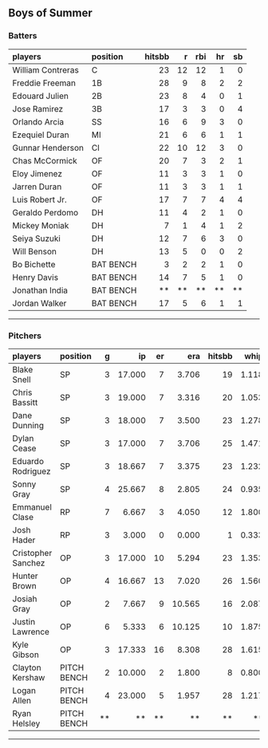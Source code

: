 ## Boys of Summer

### Batters

 
|players           |position  | hitsbb|  r| rbi| hr| sb| 
|:-----------------|:---------|------:|--:|---:|--:|--:| 
|William Contreras |C         |     23| 12|  12|  1|  0| 
|Freddie Freeman   |1B        |     28|  9|   8|  2|  2| 
|Edouard Julien    |2B        |     23|  8|   4|  0|  1| 
|Jose Ramirez      |3B        |     17|  3|   3|  0|  4| 
|Orlando Arcia     |SS        |     16|  6|   9|  3|  0| 
|Ezequiel Duran    |MI        |     21|  6|   6|  1|  1| 
|Gunnar Henderson  |CI        |     22| 10|  12|  3|  0| 
|Chas McCormick    |OF        |     20|  7|   3|  2|  1| 
|Eloy Jimenez      |OF        |     11|  3|   3|  1|  0| 
|Jarren Duran      |OF        |     11|  3|   3|  1|  1| 
|Luis Robert Jr.   |OF        |     17|  7|   7|  4|  4| 
|Geraldo Perdomo   |DH        |     11|  4|   2|  1|  0| 
|Mickey Moniak     |DH        |      7|  1|   4|  1|  2| 
|Seiya Suzuki      |DH        |     12|  7|   6|  3|  0| 
|Will Benson       |DH        |     13|  5|   0|  0|  2| 
|Bo Bichette       |BAT BENCH |      3|  2|   2|  1|  0| 
|Henry Davis       |BAT BENCH |     14|  7|   5|  1|  0| 
|Jonathan India    |BAT BENCH |     **| **|  **| **| **| 
|Jordan Walker     |BAT BENCH |     17|  5|   6|  1|  1| 


* * *

### Pitchers

 
|players            |position    |  g|     ip| er|    era| hitsbb|  whip| so|  w| sv| 
|:------------------|:-----------|--:|------:|--:|------:|------:|-----:|--:|--:|--:| 
|Blake Snell        |SP          |  3| 17.000|  7|  3.706|     19| 1.118| 20|  2|  0| 
|Chris Bassitt      |SP          |  3| 19.000|  7|  3.316|     20| 1.053| 18|  2|  0| 
|Dane Dunning       |SP          |  3| 18.000|  7|  3.500|     23| 1.278| 22|  0|  0| 
|Dylan Cease        |SP          |  3| 17.000|  7|  3.706|     25| 1.471| 19|  1|  0| 
|Eduardo Rodriguez  |SP          |  3| 18.667|  7|  3.375|     23| 1.232| 19|  2|  0| 
|Sonny Gray         |SP          |  4| 25.667|  8|  2.805|     24| 0.935| 32|  2|  0| 
|Emmanuel Clase     |RP          |  7|  6.667|  3|  4.050|     12| 1.800|  9|  0|  5| 
|Josh Hader         |RP          |  3|  3.000|  0|  0.000|      1| 0.333|  6|  0|  1| 
|Cristopher Sanchez |OP          |  3| 17.000| 10|  5.294|     23| 1.353| 17|  1|  0| 
|Hunter Brown       |OP          |  4| 16.667| 13|  7.020|     26| 1.560| 17|  2|  0| 
|Josiah Gray        |OP          |  2|  7.667|  9| 10.565|     16| 2.087|  9|  0|  0| 
|Justin Lawrence    |OP          |  6|  5.333|  6| 10.125|     10| 1.875|  5|  0|  2| 
|Kyle Gibson        |OP          |  3| 17.333| 16|  8.308|     28| 1.615| 19|  2|  0| 
|Clayton Kershaw    |PITCH BENCH |  2| 10.000|  2|  1.800|      8| 0.800|  6|  1|  0| 
|Logan Allen        |PITCH BENCH |  4| 23.000|  5|  1.957|     28| 1.217| 20|  2|  0| 
|Ryan Helsley       |PITCH BENCH | **|     **| **|     **|     **|    **| **| **| **| 


* * *


